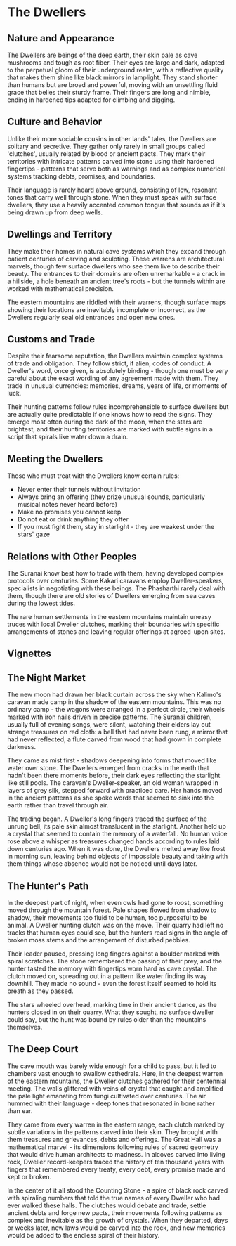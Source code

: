 # The Dwellers

## Nature and Appearance

The Dwellers are beings of the deep earth, their skin pale as cave mushrooms and tough as root fiber. Their eyes are large and dark, adapted to the perpetual gloom of their underground realm, with a reflective quality that makes them shine like black mirrors in lamplight. They stand shorter than humans but are broad and powerful, moving with an unsettling fluid grace that belies their sturdy frame. Their fingers are long and nimble, ending in hardened tips adapted for climbing and digging.

## Culture and Behavior

Unlike their more sociable cousins in other lands' tales, the Dwellers are solitary and secretive. They gather only rarely in small groups called 'clutches', usually related by blood or ancient pacts. They mark their territories with intricate patterns carved into stone using their hardened fingertips - patterns that serve both as warnings and as complex numerical systems tracking debts, promises, and boundaries.

Their language is rarely heard above ground, consisting of low, resonant tones that carry well through stone. When they must speak with surface dwellers, they use a heavily accented common tongue that sounds as if it's being drawn up from deep wells.

## Dwellings and Territory

They make their homes in natural cave systems which they expand through patient centuries of carving and sculpting. These warrens are architectural marvels, though few surface dwellers who see them live to describe their beauty. The entrances to their domains are often unremarkable - a crack in a hillside, a hole beneath an ancient tree's roots - but the tunnels within are worked with mathematical precision.

The eastern mountains are riddled with their warrens, though surface maps showing their locations are inevitably incomplete or incorrect, as the Dwellers regularly seal old entrances and open new ones.

## Customs and Trade

Despite their fearsome reputation, the Dwellers maintain complex systems of trade and obligation. They follow strict, if alien, codes of conduct. A Dweller's word, once given, is absolutely binding - though one must be very careful about the exact wording of any agreement made with them. They trade in unusual currencies: memories, dreams, years of life, or moments of luck.

Their hunting patterns follow rules incomprehensible to surface dwellers but are actually quite predictable if one knows how to read the signs. They emerge most often during the dark of the moon, when the stars are brightest, and their hunting territories are marked with subtle signs in a script that spirals like water down a drain.

## Meeting the Dwellers

Those who must treat with the Dwellers know certain rules:

- Never enter their tunnels without invitation
- Always bring an offering (they prize unusual sounds, particularly musical notes never heard before)
- Make no promises you cannot keep
- Do not eat or drink anything they offer
- If you must fight them, stay in starlight - they are weakest under the stars' gaze

## Relations with Other Peoples

The Suranai know best how to trade with them, having developed complex protocols over centuries. Some Kakari caravans employ Dweller-speakers, specialists in negotiating with these beings. The Phasharthi rarely deal with them, though there are old stories of Dwellers emerging from sea caves during the lowest tides.

The rare human settlements in the eastern mountains maintain uneasy truces with local Dweller clutches, marking their boundaries with specific arrangements of stones and leaving regular offerings at agreed-upon sites.

## Vignettes

## The Night Market

The new moon had drawn her black curtain across the sky when Kalimo's caravan made camp in the shadow of the eastern mountains. This was no ordinary camp - the wagons were arranged in a perfect circle, their wheels marked with iron nails driven in precise patterns. The Suranai children, usually full of evening songs, were silent, watching their elders lay out strange treasures on red cloth: a bell that had never been rung, a mirror that had never reflected, a flute carved from wood that had grown in complete darkness.

They came as mist first - shadows deepening into forms that moved like water over stone. The Dwellers emerged from cracks in the earth that hadn't been there moments before, their dark eyes reflecting the starlight like still pools. The caravan's Dweller-speaker, an old woman wrapped in layers of grey silk, stepped forward with practiced care. Her hands moved in the ancient patterns as she spoke words that seemed to sink into the earth rather than travel through air.

The trading began. A Dweller's long fingers traced the surface of the unrung bell, its pale skin almost translucent in the starlight. Another held up a crystal that seemed to contain the memory of a waterfall. No human voice rose above a whisper as treasures changed hands according to rules laid down centuries ago. When it was done, the Dwellers melted away like frost in morning sun, leaving behind objects of impossible beauty and taking with them things whose absence would not be noticed until days later.

## The Hunter's Path

In the deepest part of night, when even owls had gone to roost, something moved through the mountain forest. Pale shapes flowed from shadow to shadow, their movements too fluid to be human, too purposeful to be animal. A Dweller hunting clutch was on the move. Their quarry had left no tracks that human eyes could see, but the hunters read signs in the angle of broken moss stems and the arrangement of disturbed pebbles.

Their leader paused, pressing long fingers against a boulder marked with spiral scratches. The stone remembered the passing of their prey, and the hunter tasted the memory with fingertips worn hard as cave crystal. The clutch moved on, spreading out in a pattern like water finding its way downhill. They made no sound - even the forest itself seemed to hold its breath as they passed.

The stars wheeled overhead, marking time in their ancient dance, as the hunters closed in on their quarry. What they sought, no surface dweller could say, but the hunt was bound by rules older than the mountains themselves.

## The Deep Court

The cave mouth was barely wide enough for a child to pass, but it led to chambers vast enough to swallow cathedrals. Here, in the deepest warren of the eastern mountains, the Dweller clutches gathered for their centennial meeting. The walls glittered with veins of crystal that caught and amplified the pale light emanating from fungi cultivated over centuries. The air hummed with their language - deep tones that resonated in bone rather than ear.

They came from every warren in the eastern range, each clutch marked by subtle variations in the patterns carved into their skin. They brought with them treasures and grievances, debts and offerings. The Great Hall was a mathematical marvel - its dimensions following rules of sacred geometry that would drive human architects to madness. In alcoves carved into living rock, Dweller record-keepers traced the history of ten thousand years with fingers that remembered every treaty, every debt, every promise made and kept or broken.

In the center of it all stood the Counting Stone - a spire of black rock carved with spiraling numbers that told the true names of every Dweller who had ever walked these halls. The clutches would debate and trade, settle ancient debts and forge new pacts, their movements following patterns as complex and inevitable as the growth of crystals. When they departed, days or weeks later, new laws would be carved into the rock, and new memories would be added to the endless spiral of their history.
